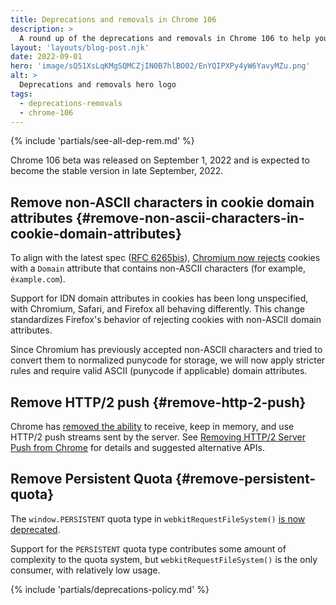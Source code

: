 ```yaml
---
title: Deprecations and removals in Chrome 106
description: >
  A round up of the deprecations and removals in Chrome 106 to help you plan.
layout: 'layouts/blog-post.njk'
date: 2022-09-01
hero: 'image/sQ51XsLqKMgSQMCZjIN0B7hlBO02/EnYQIPXPy4yW6YavyMZu.png'
alt: >
  Deprecations and removals hero logo
tags:
  - deprecations-removals
  - chrome-106
---
```


{% include 'partials/see-all-dep-rem.md' %}

Chrome 106 beta was released on September 1, 2022 and is expected to become the stable version in late September, 2022.

## Remove non-ASCII characters in cookie domain attributes {#remove-non-ascii-characters-in-cookie-domain-attributes}

To align with the latest spec ([RFC 6265bis](https://datatracker.ietf.org/doc/html/draft-ietf-httpbis-rfc6265bis/#section-5.5)), [Chromium now rejects](https://www.chromestatus.com/feature/5534966262792192) cookies with a `Domain` attribute that contains non-ASCII characters (for example, `éxample.com`).

Support for IDN domain attributes in cookies has been long unspecified, with Chromium, Safari, and Firefox all behaving differently. This change standardizes Firefox's behavior of rejecting cookies with non-ASCII domain attributes.

Since Chromium has previously accepted non-ASCII characters and tried to convert them to normalized punycode for storage, we will now apply stricter rules and require valid ASCII (punycode if applicable) domain attributes.

## Remove HTTP/2 push {#remove-http-2-push}

Chrome has [removed the ability](https://www.chromestatus.com/feature/6302414934114304) to receive, keep in memory, and use HTTP/2 push streams sent by the server. See [Removing HTTP/2 Server Push from Chrome](https://developer.chrome.com/blog/removing-push/) for details and suggested alternative APIs.

## Remove Persistent Quota  {#remove-persistent-quota}

The `window.PERSISTENT` quota type in `webkitRequestFileSystem()` [is now deprecated](https://www.chromestatus.com/feature/5176235376246784).

Support for the `PERSISTENT` quota type contributes some amount of complexity to the quota system, but `webkitRequestFileSystem()` is the only consumer, with relatively low usage. 

{% include 'partials/deprecations-policy.md' %}
